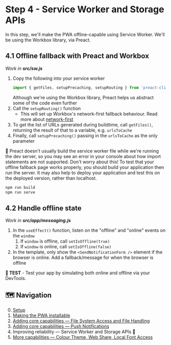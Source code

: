 # Step 4 - Service Worker and Storage APIs

In this step, we'll make the PWA offline-capable using Service Worker. We'll be using the Workbox library, via Preact.

## 4.1 Offline fallback with Preact and Workbox

_Work in **src/sw.js**_

1. Copy the following into your service worker
    ```js
    import { getFiles, setupPrecaching, setupRouting } from 'preact-cli/sw';
    ```
    Although we're using the Workbox library, Preact helps us abstract some of the code even further
1. Call the `setupRouting()` function
    - This will set up Workbox's network-first fallback behaviour. Read more about [network-first](https://developer.chrome.com/docs/workbox/modules/workbox-strategies/#network-first-network-falling-back-to-cache)
1. To get the list of URLs generated during buildtime, call `getFiles()`, returning the result of that to a variable, e.g. `urlsToCache`
1. Finally, call `setupPrecaching()` passing in the `urlsToCache` as the only parameter

🚨 Preact doesn't usually build the service worker file while we're running the dev server, so you may see an error in your console about how import statements are not supported. Don't worry about this! To test that your offline fallback page works properly, you should build your application then run the server. It may also help to deploy your application and test this on the deployed version, rather than localhost. 

```bash
npm run build
npm run serve
```

## 4.2 Handle offline state

_Work in **src/app/messaging.js**_

1. In the `useEffect()` function, listen on the "offline" and "online" events on the `window`
   1. If `window` is offline, call `setIsOffline(true)`
   1. If `window` is online, call `setIsOffline(false)`
1. In the template, only show the `<SendNotificationForm />` element if the browser is online. Add a fallback/message for when the browser is offline

**🧪 TEST** - Test your app by simulating both online and offline via your DevTools. 


## 🗺️ Navigation

0. [Setup](../0-setup/INSTRUCTIONS.md)
1. [Making the PWA installable](../1-installable/INSTRUCTIONS.md)
1. [Adding core capabilities — File System Access and File Handling](../2-file-access/INSTRUCTIONS.md)
1. [Adding core capabilities — Push Notifications](../3-push-notifications/INSTRUCTIONS.md)
1. Improving reliability — Service Worker and Storage APIs 🎯
1. [More capabilities — Colour Theme, Web Share, Local Font Access](../5-more-capabilities/INSTRUCTIONS.md)
